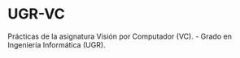 # UGR-VC
Prácticas de la asignatura Visión por Computador (VC). - Grado en Ingeniería Informática (UGR).
